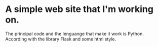 # A simple web site that I'm working on. 
The principal code and the lenguange that make it work is Python. According with the library Flask and some html style.

